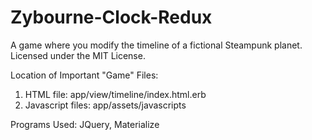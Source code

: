 # Zybourne-Clock-Redux
A game where you modify the timeline of a fictional Steampunk planet. Licensed under the MIT License.

Location of Important "Game" Files:
1. HTML file: app/view/timeline/index.html.erb
2. Javascript files: app/assets/javascripts

Programs Used: JQuery, Materialize
